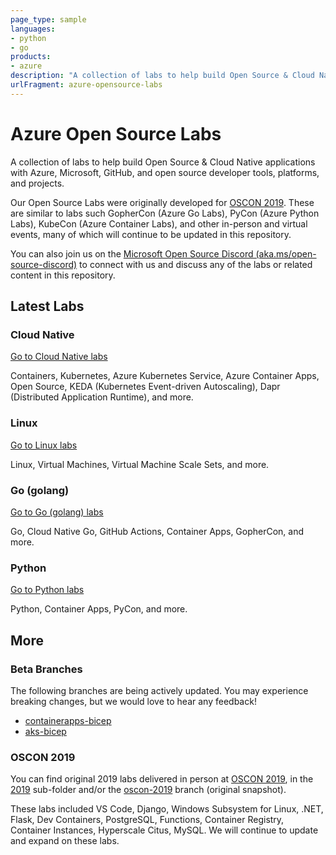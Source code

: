 ```yaml
---
page_type: sample
languages:
- python
- go
products:
- azure
description: "A collection of labs to help build Open Source & Cloud Native applications with Azure, Microsoft, GitHub, and open source developer tools, platforms, and projects."
urlFragment: azure-opensource-labs
---
```


# Azure Open Source Labs

A collection of labs to help build Open Source & Cloud Native applications with Azure, Microsoft, GitHub, and open source developer tools, platforms, and projects.

Our Open Source Labs were originally developed for [OSCON 2019](https://en.wikipedia.org/wiki/O%27Reilly_Open_Source_Convention). These are similar to labs such GopherCon (Azure Go Labs), PyCon (Azure Python Labs), KubeCon (Azure Container Labs), and other in-person and virtual events, many of which will continue to be updated in this repository.

You can also join us on the [Microsoft Open Source Discord (aka.ms/open-source-discord)](https://aka.ms/open-source-discord) to connect with us and discuss any of the labs or related content in this repository.

## Latest Labs

### Cloud Native

[Go to Cloud Native labs](cloud-native/)

Containers, Kubernetes, Azure Kubernetes Service, Azure Container Apps, Open Source, KEDA (Kubernetes Event-driven Autoscaling), Dapr (Distributed Application Runtime), and more.

### Linux

[Go to Linux labs](linux/)

Linux, Virtual Machines, Virtual Machine Scale Sets, and more.

### Go (golang)

[Go to Go (golang) labs](golang/)

Go, Cloud Native Go, GitHub Actions, Container Apps, GopherCon, and more.

### Python

[Go to Python labs](python/)

Python, Container Apps, PyCon, and more.

## More
### Beta Branches

The following branches are being actively updated. You may experience breaking changes, but we would love to hear any feedback!

- [containerapps-bicep](https://github.com/Azure-Samples/azure-opensource-labs/tree/containerapps-bicep/cloud-native/containerapps-bicep)
- [aks-bicep](https://github.com/Azure-Samples/azure-opensource-labs/tree/aks-bicep/cloud-native/aks-bicep)

### OSCON 2019

You can find original 2019 labs delivered in person at [OSCON 2019](https://en.wikipedia.org/wiki/O%27Reilly_Open_Source_Convention), in the [2019](2019/#azure-open-source-labs-oscon-2019) sub-folder and/or the [oscon-2019](https://github.com/Azure-Samples/azure-opensource-labs/tree/oscon-2019) branch (original snapshot).

These labs included VS Code, Django, Windows Subsystem for Linux, .NET, Flask, Dev Containers, PostgreSQL, Functions, Container Registry, Container Instances, Hyperscale Citus, MySQL. We will continue to update and expand on these labs.
